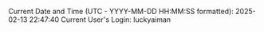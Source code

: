 Current Date and Time (UTC - YYYY-MM-DD HH:MM:SS formatted): 2025-02-13 22:47:40
Current User's Login: luckyaiman

